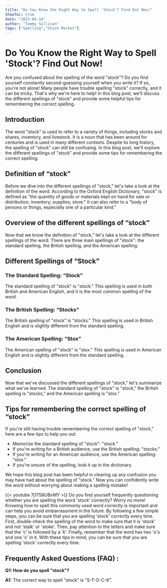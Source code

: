 ```yaml
---
title: "Do You Know the Right Way to Spell 'Stock'? Find Out Now!"
ShowToc: true 
date: "2023-04-14"
author: "Tammy Sullivan" 
tags: ["Spelling","Stock Market"]
---
```

# Do You Know the Right Way to Spell 'Stock'? Find Out Now!

Are you confused about the spelling of the word "stock"? Do you find yourself constantly second-guessing yourself when you write it? If so, you're not alone! Many people have trouble spelling "stock" correctly, and it can be tricky. That's why we're here to help! In this blog post, we'll discuss the different spellings of "stock" and provide some helpful tips for remembering the correct spelling. 

## Introduction

The word "stock" is used to refer to a variety of things, including stocks and shares, inventory, and livestock. It is a noun that has been around for centuries and is used in many different contexts. Despite its long history, the spelling of "stock" can still be confusing. In this blog post, we'll explore the different spellings of "stock" and provide some tips for remembering the correct spelling. 

## Definition of “stock”

Before we dive into the different spellings of "stock," let's take a look at the definition of the word. According to the Oxford English Dictionary, "stock" is defined as "the quantity of goods or materials kept on hand for sale or distribution; inventory; supplies; store." It can also refer to a "body of persons or things, especially one of a particular kind." 

## Overview of the different spellings of “stock”

Now that we know the definition of "stock," let's take a look at the different spellings of the word. There are three main spellings of "stock": the standard spelling, the British spelling, and the American spelling. 

## Different Spellings of “Stock”

### The Standard Spelling: “Stock”

The standard spelling of "stock" is "stock." This spelling is used in both British and American English, and it is the most common spelling of the word. 

### The British Spelling: “Stocks”

The British spelling of "stock" is "stocks." This spelling is used in British English and is slightly different from the standard spelling. 

### The American Spelling: “Stox”

The American spelling of "stock" is "stox." This spelling is used in American English and is slightly different from the standard spelling. 

## Conclusion

Now that we've discussed the different spellings of "stock," let's summarize what we've learned. The standard spelling of "stock" is "stock," the British spelling is "stocks," and the American spelling is "stox." 

## Tips for remembering the correct spelling of “stock”

If you're still having trouble remembering the correct spelling of "stock," here are a few tips to help you out: 

- Memorize the standard spelling of "stock": "stock."
- If you're writing for a British audience, use the British spelling: "stocks." 
- If you're writing for an American audience, use the American spelling: "stox." 
- If you're unsure of the spelling, look it up in the dictionary. 

We hope this blog post has been helpful in clearing up any confusion you may have had about the spelling of "stock." Now you can confidently write the word without worrying about making a spelling mistake!

{{< youtube 7j17S8UBvMY >}} 
Do you find yourself frequently questioning whether you are spelling the word 'stock' correctly? Worry no more! Knowing how to spell this commonly used word correctly is important and can help you avoid embarrassment in the future. By following a few simple steps, you can be sure that you are spelling 'stock' correctly every time. First, double-check the spelling of the word to make sure that it is 'stock' and not 'stalk' or 'stoke'. Then, pay attention to the letters and make sure that the 'c' is followed by a 'k'. Finally, remember that the word has two 'o's and one 'c' in it. With these tips in mind, you can be sure that you are spelling 'stock' correctly every time.

## Frequently Asked Questions (FAQ) :
**Q1: How do you spell "stock"?**

**A1:** The correct way to spell "stock" is "S-T-O-C-K".





